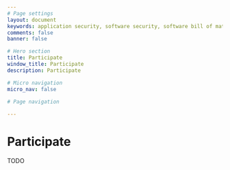 ```yaml
---
# Page settings
layout: document
keywords: application security, software security, software bill of material, SBOM, BOM, open source, supply chain, specification, spdx, license, package url, purl, cpe
comments: false
banner: false

# Hero section
title: Participate
window_title: Participate
description: Participate

# Micro navigation
micro_nav: false

# Page navigation
    
---
```


# Participate

TODO

